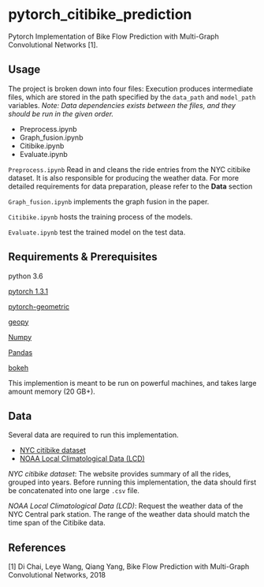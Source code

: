 # pytorch_citibike_prediction

Pytorch Implementation of Bike Flow Prediction with Multi-Graph Convolutional Networks [1].

## Usage

The project is broken down into four files:
Execution produces intermediate files, which are stored in the path specified by the `data_path` and `model_path` variables.
*Note: Data dependencies exists between the files, and they should be run in the given order.*

- Preprocess.ipynb
- Graph_fusion.ipynb
- Citibike.ipynb
- Evaluate.ipynb
    
`Preprocess.ipynb`  Read in and cleans the ride entries from the NYC citibike dataset. It is also responsible for producing the weather data. For more detailed requirements for data preparation, please refer to the **Data** section

`Graph_fusion.ipynb` implements the graph fusion in the paper.

`Citibike.ipynb` hosts the training process of the models.

`Evaluate.ipynb` test the trained model on the test data. 

## Requirements & Prerequisites

python 3.6

[pytorch 1.3.1](https://pytorch.org)

[pytorch-geometric](https://github.com/rusty1s/pytorch_geometric)

[geopy](https://pypi.org/project/geopy/)

[Numpy](https://numpy.org)

[Pandas](https://pandas.pydata.org)

[bokeh](https://docs.bokeh.org/en/1.4.0/)

This implemention is meant to be run on powerful machines, and takes large amount memory (20 GB+).

## Data

Several data are required to run this implementation.

- [NYC citibike dataset](https://www.citibikenyc.com/system-data)
- [NOAA Local Climatological Data (LCD)](https://www.ncdc.noaa.gov/cdo-web/datatools/lcd)

*NYC citibike dataset*: The website provides summary of all the rides, grouped into years. Before running this implementation, the data should first be concatenated into one large `.csv` file.

*NOAA Local Climatological Data (LCD)*: Request the weather data of the NYC Central park station. The range of the weather data should match the time span of the Citibike data.


## References
[1] Di Chai, Leye Wang, Qiang Yang, Bike Flow Prediction with Multi-Graph Convolutional Networks, 2018

